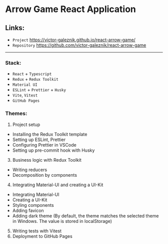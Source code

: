 # Arrow Game React Application

## Links:

- `Project` https://victor-galeznik.github.io/react-arrow-game/
- `Repository` https://github.com/victor-galeznik/react-arrow-game

---

### Stack:

- `React` + `Typescript`
- `Redux` + `Redux Toolkit`
- `Material UI`
- `ESLint` + `Prettier` + `Husky`
- `Vite`, `Vitest`
- `GitHub Pages`

### Themes:

1. Project setup

- Installing the Redux Toolkit template
- Setting up ESLint, Prettier
- Configuring Prettier in VSCode
- Setting up pre-commit hook with Husky

3. Business logic with Redux Toolkit

- Writing reducers
- Decomposition by components

4. Integrating Material-UI and creating a UI-Kit

- Integrating Material-UI
- Creating a UI-Kit
- Styling components
- Adding favicon
- Adding dark theme (By default, the theme matches the selected theme in Windows. The value is stored in localStorage)

5. Writing tests with Vitest
6. Deployment to GitHub Pages
